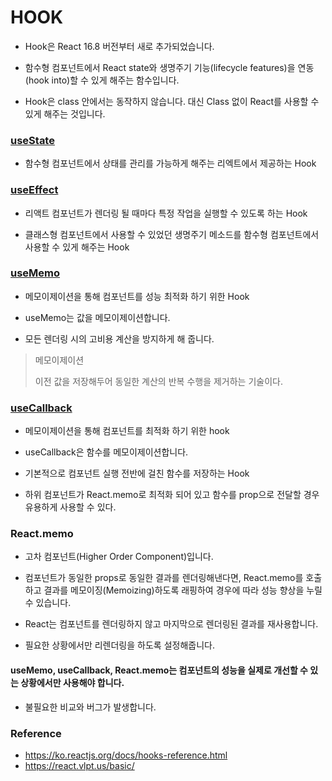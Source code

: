 # HOOK

- Hook은 React 16.8 버전부터 새로 추가되었습니다.

- 함수형 컴포넌트에서 React state와 생명주기 기능(lifecycle features)을 연동(hook into)할 수 있게 해주는 함수입니다.
- Hook은 class 안에서는 동작하지 않습니다. 대신 Class 없이 React를 사용할 수 있게 해주는 것입니다.

### [useState](https://github.com/jungks9351/Front-End-Dev/blob/main/React/Hook/useState.md)

- 함수형 컴포넌트에서 상태를 관리를 가능하게 해주는 리엑트에서 제공하는 Hook

### [useEffect](https://github.com/jungks9351/Front-End-Dev/blob/main/React/Hook/useEffect.md)

- 리액트 컴포넌트가 렌더링 될 때마다 특정 작업을 실행할 수 있도록 하는 Hook

- 클래스형 컴포넌트에서 사용할 수 있었던 생명주기 메소드를 함수형 컴포넌트에서 사용할 수 있게 해주는 Hook

### [useMemo](https://github.com/jungks9351/Front-End-Dev/blob/main/React/Hook/useMemo.md)

- 메모이제이션을 통해 컴포넌트를 성능 최적화 하기 위한 Hook

- useMemo는 값을 메모이제이션합니다.

- 모든 렌더링 시의 고비용 계산을 방지하게 해 줍니다.

> 메모이제이션
>
> 이전 값을 저장해두어 동일한 계산의 반복 수행을 제거하는 기술이다.

### [useCallback](https://github.com/jungks9351/Front-End-Dev/blob/main/React/Hook/useCallback.md)

- 메모이제이션을 통해 컴포넌트를 최적화 하기 위한 hook

- useCallback은 함수를 메모이제이션합니다.

- 기본적으로 컴포넌트 실행 전반에 걸친 함수를 저장하는 Hook

- 하위 컴포넌트가 React.memo로 최적화 되어 있고 함수를 prop으로 전달할 경우 유용하게 사용할 수 있다.

### React.memo

- 고차 컴포넌트(Higher Order Component)입니다.

- 컴포넌트가 동일한 props로 동일한 결과를 렌더링해낸다면, React.memo를 호출하고 결과를 메모이징(Memoizing)하도록 래핑하여 경우에 따라 성능 향상을 누릴 수 있습니다.
- React는 컴포넌트를 렌더링하지 않고 마지막으로 렌더링된 결과를 재사용합니다.

- 필요한 상황에서만 리렌더링을 하도록 설정해줍니다.

#### useMemo, useCallback, React.memo는 컴포넌트의 성능을 실제로 개선할 수 있는 상황에서만 사용해야 합니다.

- 불필요한 비교와 버그가 발생합니다.

### Reference

- https://ko.reactjs.org/docs/hooks-reference.html
- https://react.vlpt.us/basic/
